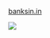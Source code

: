 [banksin.in](https://banksin.in/)

[![](https://data.jsdelivr.com/v1/package/npm/banks-in-india/badge)](https://www.jsdelivr.com/package/npm/banks-in-india)